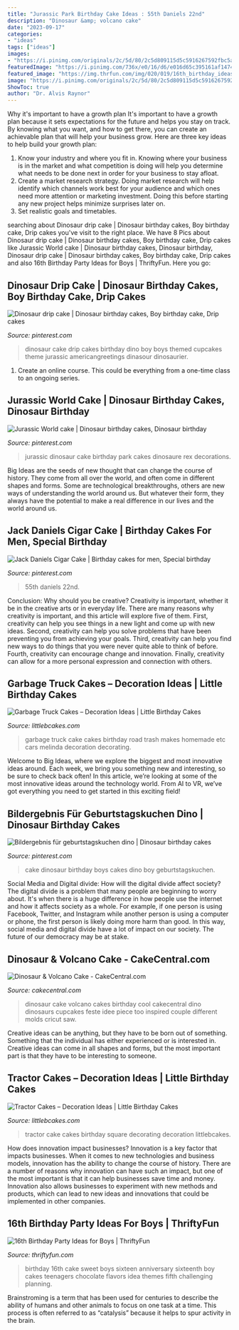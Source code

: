 ```yaml
---
title: "Jurassic Park Birthday Cake Ideas : 55th Daniels 22nd"
description: "Dinosaur &amp; volcano cake"
date: "2023-09-17"
categories:
- "ideas"
tags: ["ideas"]
images:
- "https://i.pinimg.com/originals/2c/5d/80/2c5d809115d5c5916267592fbc5a2bd9.jpg"
featuredImage: "https://i.pinimg.com/736x/e0/16/d6/e016d65c395161af14747fc058f8a428.jpg"
featured_image: "https://img.thrfun.com/img/020/019/16th_birthday_ideas_for_boys_l3.jpg"
image: "https://i.pinimg.com/originals/2c/5d/80/2c5d809115d5c5916267592fbc5a2bd9.jpg"
ShowToc: true
author: "Dr. Alvis Raynor"
---
```



Why it's important to have a growth plan
It's important to have a growth plan because it sets expectations for the future and helps you stay on track. By knowing what you want, and how to get there, you can create an achievable plan that will help your business grow. Here are three key ideas to help build your growth plan: 
1. Know your industry and where you fit in. Knowing where your business is in the market and what competition is doing will help you determine what needs to be done next in order for your business to stay afloat. 
2. Create a market research strategy. Doing market research will help identify which channels work best for your audience and which ones need more attention or marketing investment. Doing this before starting any new project helps minimize surprises later on. 
3. Set realistic goals and timetables.

	

		
searching about Dinosaur drip cake | Dinosaur birthday cakes, Boy birthday cake, Drip cakes you've visit to the right place. We have 8 Pics about Dinosaur drip cake | Dinosaur birthday cakes, Boy birthday cake, Drip cakes like Jurassic World cake | Dinosaur birthday cakes, Dinosaur birthday, Dinosaur drip cake | Dinosaur birthday cakes, Boy birthday cake, Drip cakes and also 16th Birthday Party Ideas for Boys | ThriftyFun. Here you go:
		
    
## Dinosaur Drip Cake | Dinosaur Birthday Cakes, Boy Birthday Cake, Drip Cakes

<img loading=lazy src="https://i.pinimg.com/originals/35/cd/1f/35cd1f8b4a288671a83e6f3a08953f3f.jpg" onerror="this.onerror=null;this.src='https://tse4.mm.bing.net/th?id=OIP.fbHfzvfQ9owNmYuyedDEJAHaJ4&amp;pid=15.1';" alt="Dinosaur drip cake | Dinosaur birthday cakes, Boy birthday cake, Drip cakes">

_Source: pinterest.com_

>dinosaur cake drip cakes birthday dino boy boys themed cupcakes theme jurassic americangreetings dinasour dinosaurier. 

	

1. Create an online course. This could be everything from a one-time class to an ongoing series.

    
## Jurassic World Cake | Dinosaur Birthday Cakes, Dinosaur Birthday

<img loading=lazy src="https://i.pinimg.com/originals/2c/5d/80/2c5d809115d5c5916267592fbc5a2bd9.jpg" onerror="this.onerror=null;this.src='https://tse1.mm.bing.net/th?id=OIP.YQwP3DoEkCUG9nzJCqWlswHaLC&amp;pid=15.1';" alt="Jurassic World cake | Dinosaur birthday cakes, Dinosaur birthday">

_Source: pinterest.com_

>jurassic dinosaur cake birthday park cakes dinosaure rex decorations. 

	

Big Ideas are the seeds of new thought that can change the course of history. They come from all over the world, and often come in different shapes and forms. Some are technological breakthroughs, others are new ways of understanding the world around us. But whatever their form, they always have the potential to make a real difference in our lives and the world around us.

    
## Jack Daniels Cigar Cake | Birthday Cakes For Men, Special Birthday

<img loading=lazy src="https://i.pinimg.com/736x/e0/16/d6/e016d65c395161af14747fc058f8a428.jpg" onerror="this.onerror=null;this.src='https://tse4.mm.bing.net/th?id=OIP.quRwJf7sCigmQl0HyjmixAHaLH&amp;pid=15.1';" alt="Jack Daniels Cigar Cake | Birthday cakes for men, Special birthday">

_Source: pinterest.com_

>55th daniels 22nd. 

	

Conclusion: Why should you be creative?
Creativity is important, whether it be in the creative arts or in everyday life. There are many reasons why creativity is important, and this article will explore five of them. First, creativity can help you see things in a new light and come up with new ideas. Second, creativity can help you solve problems that have been preventing you from achieving your goals. Third, creativity can help you find new ways to do things that you were never quite able to think of before. Fourth, creativity can encourage change and innovation. Finally, creativity can allow for a more personal expression and connection with others.

    
## Garbage Truck Cakes – Decoration Ideas | Little Birthday Cakes

<img loading=lazy src="http://www.littlebcakes.com/wp-content/uploads/2014/02/Garbage-Truck-Cakes.jpg" onerror="this.onerror=null;this.src='https://tse2.mm.bing.net/th?id=OIP.15VQ6OAYhQ6BuoKahPQc5QHaE8&amp;pid=15.1';" alt="Garbage Truck Cakes – Decoration Ideas | Little Birthday Cakes">

_Source: littlebcakes.com_

>garbage truck cake cakes birthday road trash makes homemade etc cars melinda decoration decorating. 

	

Welcome to Big Ideas, where we explore the biggest and most innovative ideas around. Each week, we bring you something new and interesting, so be sure to check back often! In this article, we’re looking at some of the most innovative ideas around the technology world. From AI to VR, we’ve got everything you need to get started in this exciting field!

    
## Bildergebnis Für Geburtstagskuchen Dino | Dinosaur Birthday Cakes

<img loading=lazy src="https://i.pinimg.com/736x/4e/2a/0a/4e2a0a03c43210f05b38348625977167.jpg" onerror="this.onerror=null;this.src='https://tse1.mm.bing.net/th?id=OIP.HlJtzL79JIN8o8sXoUeKiQHaJ3&amp;pid=15.1';" alt="Bildergebnis für geburtstagskuchen dino | Dinosaur birthday cakes">

_Source: pinterest.com_

>cake dinosaur birthday boys cakes dino boy geburtstagskuchen. 

	

Social Media and Digital divide: How will the digital divide affect society?
The digital divide is a problem that many people are beginning to worry about. It's when there is a huge difference in how people use the internet and how it affects society as a whole. For example, if one person is using Facebook, Twitter, and Instagram while another person is using a computer or phone, the first person is likely doing more harm than good. In this way, social media and digital divide have a lot of impact on our society. The future of our democracy may be at stake.

    
## Dinosaur &amp; Volcano Cake - CakeCentral.com

<img loading=lazy src="https://cdn001.cakecentral.com/gallery/2015/03/900_7505978FNT_dinosaur-amp-volcano-cake.jpg" onerror="this.onerror=null;this.src='https://tse1.mm.bing.net/th?id=OIP.j5rwHFhedkloRQnSnPVOIgHaJ5&amp;pid=15.1';" alt="Dinosaur &amp; Volcano Cake - CakeCentral.com">

_Source: cakecentral.com_

>dinosaur cake volcano cakes birthday cool cakecentral dino dinosaurs cupcakes feste idee piece too inspired couple different molds cricut saw. 

	

Creative ideas can be anything, but they have to be born out of something. Something that the individual has either experienced or is interested in. Creative ideas can come in all shapes and forms, but the most important part is that they have to be interesting to someone.

    
## Tractor Cakes – Decoration Ideas | Little Birthday Cakes

<img loading=lazy src="http://www.littlebcakes.com/wp-content/uploads/2014/01/Tractor-Cake-Ideas.jpg" onerror="this.onerror=null;this.src='https://tse3.mm.bing.net/th?id=OIP.3RYor2YRO8eBrm2ZrpDnEQHaGx&amp;pid=15.1';" alt="Tractor Cakes – Decoration Ideas | Little Birthday Cakes">

_Source: littlebcakes.com_

>tractor cake cakes birthday square decorating decoration littlebcakes. 

	

How does innovation impact businesses?
Innovation is a key factor that impacts businesses. When it comes to new technologies and business models, innovation has the ability to change the course of history. There are a number of reasons why innovation can have such an impact, but one of the most important is that it can help businesses save time and money. Innovation also allows businesses to experiment with new methods and products, which can lead to new ideas and innovations that could be implemented in other companies.

    
## 16th Birthday Party Ideas For Boys | ThriftyFun

<img loading=lazy src="https://img.thrfun.com/img/020/019/16th_birthday_ideas_for_boys_l3.jpg" onerror="this.onerror=null;this.src='https://tse3.mm.bing.net/th?id=OIP.hryw5Y6wYARRUn4f48EyRQHaLG&amp;pid=15.1';" alt="16th Birthday Party Ideas for Boys | ThriftyFun">

_Source: thriftyfun.com_

>birthday 16th cake sweet boys sixteen anniversary sixteenth boy cakes teenagers chocolate flavors idea themes fifth challenging planning. 

	

Brainstroming is a term that has been used for centuries to describe the ability of humans and other animals to focus on one task at a time. This process is often referred to as “catalysis” because it helps to spur activity in the brain.

